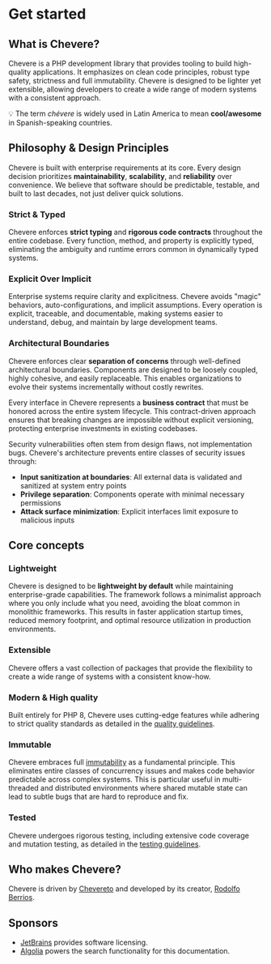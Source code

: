# Get started

## What is Chevere?

Chevere is a PHP development library that provides tooling to build high-quality applications. It emphasizes on clean code principles, robust type safety, strictness and full immutability. Chevere is designed to be lighter yet extensible, allowing developers to create a wide range of modern systems with a consistent approach.

💡 The term *chévere* is widely used in Latin America to mean **cool/awesome** in Spanish-speaking countries.

## Philosophy & Design Principles

Chevere is built with enterprise requirements at its core. Every design decision prioritizes **maintainability**, **scalability**, and **reliability** over convenience. We believe that software should be predictable, testable, and built to last decades, not just deliver quick solutions.

### Strict & Typed

Chevere enforces **strict typing** and **rigorous code contracts** throughout the entire codebase. Every function, method, and property is explicitly typed, eliminating the ambiguity and runtime errors common in dynamically typed systems.

### Explicit Over Implicit

Enterprise systems require clarity and explicitness. Chevere avoids "magic" behaviors, auto-configurations, and implicit assumptions. Every operation is explicit, traceable, and documentable, making systems easier to understand, debug, and maintain by large development teams.

### Architectural Boundaries

Chevere enforces clear **separation of concerns** through well-defined architectural boundaries. Components are designed to be loosely coupled, highly cohesive, and easily replaceable. This enables organizations to evolve their systems incrementally without costly rewrites.

Every interface in Chevere represents a **business contract** that must be honored across the entire system lifecycle. This contract-driven approach ensures that breaking changes are impossible without explicit versioning, protecting enterprise investments in existing codebases.

Security vulnerabilities often stem from design flaws, not implementation bugs. Chevere's architecture prevents entire classes of security issues through:

- **Input sanitization at boundaries**: All external data is validated and sanitized at system entry points
- **Privilege separation**: Components operate with minimal necessary permissions
- **Attack surface minimization**: Explicit interfaces limit exposure to malicious inputs

## Core concepts

### Lightweight

Chevere is designed to be **lightweight by default** while maintaining enterprise-grade capabilities. The framework follows a minimalist approach where you only include what you need, avoiding the bloat common in monolithic frameworks. This results in faster application startup times, reduced memory footprint, and optimal resource utilization in production environments.

### Extensible

Chevere offers a vast collection of packages that provide the flexibility to create a wide range of systems with a consistent know-how.

### Modern & High quality

Built entirely for PHP 8, Chevere uses cutting-edge features while adhering to strict quality standards as detailed in the [quality guidelines](../developer/standard/quality.md).

### Immutable

Chevere embraces full [immutability](../developer/standard/immutability.md) as a fundamental principle. This eliminates entire classes of concurrency issues and makes code behavior predictable across complex systems. This is particular useful in multi-threaded and distributed environments where shared mutable state can lead to subtle bugs that are hard to reproduce and fix.

### Tested

Chevere undergoes rigorous testing, including extensive code coverage and mutation testing, as detailed in the [testing guidelines](../developer/standard/testing.md).

## Who makes Chevere?

Chevere is driven by [Chevereto](https://chevereto.com) and developed by its creator, [Rodolfo Berrios](https://rodolfoberrios.com).

## Sponsors

- [JetBrains](https://www.jetbrains.com/opensource/) provides software licensing.
- [Algolia](https://algolia.com) powers the search functionality for this documentation.
